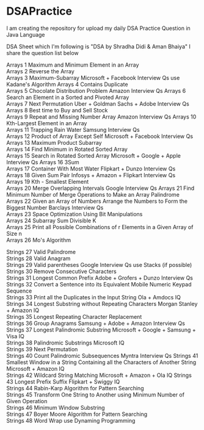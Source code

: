 # DSAPractice
I am creating the repository for upload my daily DSA Practice Question in Java Language

DSA Sheet which I'm following is "DSA by Shradha Didi & Aman Bhaiya"
I share the question list below 


Arrays	1	Maximum and Minimum Element in an Array		
Arrays	2	Reverse the Array		
Arrays	3	Maximum-Subarray	Microsoft + Facebook Interview Qs	use Kadane's Algorithm
Arrays	4	Contains Duplicate		
Arrays	5	Chocolate Distribution Problem	Amazon Interview Qs	
Arrays	6	Search an Element in a Sorted and Pivoted Array		
Arrays	7	Next Permutation	Uber + Goldman Sachs + Adobe Interview Qs	
Arrays	8	Best time to Buy and Sell Stock		
Arrays	9	Repeat and Missing Number Array	Amazon Interview Qs	
Arrays	10	Kth-Largest Element in an Array		
Arrays	11	Trapping Rain Water	Samsung Interview Qs	
Arrays	12	Product of Array Except Self	Microsoft + Facebook Interview Qs	
Arrays	13	Maximum Product Subarray		
Arrays	14	Find Minimum in Rotated Sorted Array		
Arrays	15	Search in Rotated Sorted Array	Microsoft + Google + Apple Interview Qs	
Arrays	16	3Sum		
Arrays	17	Container With Most Water	Flipkart + Dunzo Interview Qs	
Arrays	18	Given Sum Pair	Infosys + Amazon + Flipkart Interview Qs	
Arrays	19	Kth - Smallest Element		
Arrays	20	Merge Overlapping Intervals	Google Interview Qs	
Arrays	21	Find Minimum Number of Merge Operations to Make an Array Palindrome		
Arrays	22	Given an Array of Numbers Arrange the Numbers to Form the Biggest Number	Barclays Interview Qs	
Arrays	23	Space Optimization Using Bit Manipulations		
Arrays	24	Subarray Sum Divisible K		
Arrays	25	Print all Possible Combinations of r Elements in a Given Array of Size n		
Arrays	26	Mo's Algorithm		
				
				
Strings	27	Valid Palindrome		
Strings	28	Valid Anagram		
Strings	29	Valid parentheses	Google Interview Qs	use Stacks (if possible)
Strings	30	Remove Consecutive Characters		
Strings	31	Longest Common Prefix	Adobe + Grofers + Dunzo Interview Qs	
Strings	32	Convert a Sentence into its Equivalent Mobile Numeric Keypad Sequence		
Strings	33	Print all the Duplicates in the Input String	Ola + Amdocs IQ	
Strings	34	Longest Substring without Repeating Characters	Morgan Stanley + Amazon IQ	
Strings	35	Longest Repeating Character Replacement		
Strings	36	Group Anagrams	Samsung + Adobe + Amazon Interview Qs	
Strings	37	Longest Palindromic Substring	Microsoft + Google + Samsung + Visa IQ	
Strings	38	Palindromic Substrings	Microsoft IQ	
Strings	39	Next Permutation		
Strings	40	Count Palindromic Subsequences 	Myntra Interview Qs	
Strings	41	Smallest Window in a String Containing all the Characters of Another String	Microsoft + Amazon IQ	
Strings	42	Wildcard String Matching	Microsoft + Amazon + Ola IQ	
Strings	43	Longest Prefix Suffix	Flipkart + Swiggy IQ	
Strings	44	Rabin-Karp Algorithm for Pattern Searching		
Strings	45	Transform One String to Another using Minimum Number of Given Operation		
Strings	46	Minimum Window Substring		
Strings	47	Boyer Moore Algorithm for Pattern Searching		
Strings	48	Word Wrap		use Dynaming Programming
